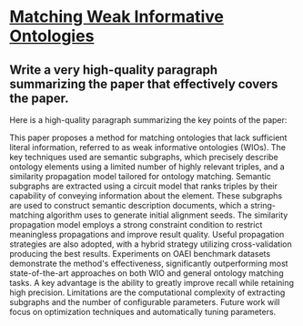 # [Matching Weak Informative Ontologies](https://arxiv.org/abs/2312.00332)

## Write a very high-quality paragraph summarizing the paper that effectively covers the paper.

 Here is a high-quality paragraph summarizing the key points of the paper:

This paper proposes a method for matching ontologies that lack sufficient literal information, referred to as weak informative ontologies (WIOs). The key techniques used are semantic subgraphs, which precisely describe ontology elements using a limited number of highly relevant triples, and a similarity propagation model tailored for ontology matching. Semantic subgraphs are extracted using a circuit model that ranks triples by their capability of conveying information about the element. These subgraphs are used to construct semantic description documents, which a string-matching algorithm uses to generate initial alignment seeds. The similarity propagation model employs a strong constraint condition to restrict meaningless propagations and improve result quality. Useful propagation strategies are also adopted, with a hybrid strategy utilizing cross-validation producing the best results. Experiments on OAEI benchmark datasets demonstrate the method's effectiveness, significantly outperforming most state-of-the-art approaches on both WIO and general ontology matching tasks. A key advantage is the ability to greatly improve recall while retaining high precision. Limitations are the computational complexity of extracting subgraphs and the number of configurable parameters. Future work will focus on optimization techniques and automatically tuning parameters.
